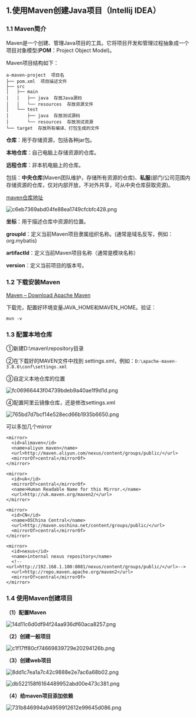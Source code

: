 ## 1.使用Maven创建Java项目（Intellij IDEA）

### 1.1 Maven简介

Maven是一个创建、管理Java项目的工具。它将项目开发和管理过程抽象成一个项目对象模型(**POM**：Project Object Model)。

Maven项目结构如下：

```
a-maven-project  项目名
├── pom.xml  项目描述文件
├── src
│   ├── main
│   │   ├── java  存放Java源码
│   │   └── resources  存放资源文件
│   └── test
│       ├── java  存放测试源码
│       └── resources  存放测试资源
└── target  存放所有编译、打包生成的文件
```

**仓库**：用于存储资源，包括各种jar包。

**本地仓库**：自己电脑上存储资源的仓库。

**远程仓库**：非本机电脑上的仓库。

包括：**中央仓库**(Maven团队维护，存储所有资源的仓库)、**私服**(部门/公司范围内存储资源的仓库，仅对内部开放，不对外共享，可从中央仓库获取资源)。

[maven仓库地址](https://mvnrepository.com/)

![c6eb7369abd04fe88ea1749cfcbfc428.png](assets/2bb341d9c522b06f09da9e15145e5f14501ead88.png)

**坐标**：用于描述仓库中资源的位置。

**groupId**：定义当前Maven项目隶属组织名称。(通常是域名反写，例如：org.mybatis)

**artifactId**：定义当前Maven项目名称（通常是模块名称）

**version**：定义当前项目的版本号。

### 1.2 下载安装Maven

[Maven – Download Apache Maven](https://maven.apache.org/download.cgi)

下载完，配置好环境变量JAVA_HOME和MAVEN_HOME。验证：

```
mvn -v
```

### 1.3 配置本地仓库

①新建D:\maven\repository目录

②在下载好的MAVEN文件中找到 settings.xml，例如：`D:\apache-maven-3.8.6\conf\settings.xml`

③自定义本地仓库的位置

![fc06966443f04739bdeb9a40ae1f9d1d.png](assets/6c8ca664ce7e3bae8ac5b5a03f279eb2ae0d0b99.png)

④配置阿里云镜像仓库，还是修改settings.xml

![765bd7d7bcf14e528ecd66b1935b6650.png](assets/7c89b21a5c3c1ba2d58f289900f552dfd489e29c.png)

可以多加几个mirror

```
<mirror>
  <id>alimaven</id>
  <name>aliyun maven</name>
  <url>http://maven.aliyun.com/nexus/content/groups/public/</url>
  <mirrorOf>central</mirrorOf>
</mirror>

<mirror>
  <id>uk</id>
  <mirrorOf>central</mirrorOf>
  <name>Human Readable Name for this Mirror.</name>
  <url>http://uk.maven.org/maven2/</url>
</mirror>

<mirror>
  <id>CN</id>
  <name>OSChina Central</name>
  <url>http://maven.oschina.net/content/groups/public/</url>
  <mirrorOf>central</mirrorOf>
</mirror>

<mirror>
  <id>nexus</id>
  <name>internal nexus repository</name>
  <!-- <url>http://192.168.1.100:8081/nexus/content/groups/public/</url>-->
  <url>http://repo.maven.apache.org/maven2</url>
  <mirrorOf>central</mirrorOf>
</mirror>
```

### 1.4 使用Maven创建项目

**（1）配置Maven**

![14d11c6d0df94f24aa936df60aca8257.png](assets/4b46175ca4a5568050a8fb45a7748eb9705e8612.png)

**（2）创建一般项目**

![c1f17ff80cf74669839729e20294126b.png](assets/e12e9075e7fc2cba11efcfbb3e3c1daafb461f21.png)

**（3）创建web项目**

![8dd1c7ea1a7c42c9888e2e7ac6a68b02.png](assets/3e9d29761d2b5f102e04cc41d6bda629bfd4abf6.png)

![db522158f6164489952abd00e473c381.png](assets/616afb352246998ff21a2762f2bd4f7d7402837d.png)

**（4）给maven项目添加依赖**

![731b846994a94959912612e99645d086.png](assets/c5ea279a69aceb4c0543deb4057bc0e691784c93.png)
